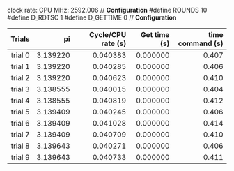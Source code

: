 clock rate:
CPU MHz:             2592.006
// **Configuration**
#define ROUNDS 10
#define D_RDTSC 1
#define D_GETTIME 0
// **Configuration**

| Trials | pi | Cycle/CPU rate (s) | Get time (s) | time command (s) |
|-:|-:|-:|-:|-:|
| trial 0 |  3.139220 | 0.040383 | 0.000000 | 0.407 |
| trial 1 |  3.139220 | 0.040285 | 0.000000 | 0.406 |
| trial 2 |  3.139220 | 0.040623 | 0.000000 | 0.410 |
| trial 3 |  3.138555 | 0.040015 | 0.000000 | 0.404 |
| trial 4 |  3.138555 | 0.040819 | 0.000000 | 0.412 |
| trial 5 |  3.139409 | 0.040245 | 0.000000 | 0.406 |
| trial 6 |  3.139409 | 0.041028 | 0.000000 | 0.414 |
| trial 7 |  3.139409 | 0.040709 | 0.000000 | 0.410 |
| trial 8 |  3.139643 | 0.040271 | 0.000000 | 0.406 |
| trial 9 |  3.139643 | 0.040733 | 0.000000 | 0.411 |

